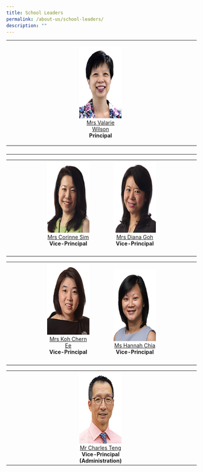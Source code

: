 ```yaml
---
title: School Leaders
permalink: /about-us/school-leaders/
description: ""
---
```

<table width="100%" border="0" cellspacing="0" cellpadding="5">
  <tr>
    <td align="center" valign="bottom">&nbsp;</td>
    <td align="center" valign="bottom"><p><img src="/images/Others/sl-vwilson.jpg" width="150" height="190" alt=""/><br>
      <a href="mailto:Valarie_koh@schools.gov.sg">Mrs Valarie Wilson</a><br>
      <strong>Principal</strong></p></td>
    <td align="center" valign="bottom">&nbsp;</td>
  </tr>
  <tbody>
    <tr>
      <td width="37%" align="center" valign="bottom">&nbsp;</td>
      <td width="25%" align="center" valign="bottom">&nbsp;</td>
      <td width="38%" align="center" valign="bottom">&nbsp;</td>
    </tr>
  </tbody>
</table>
<table width="100%" border="0" cellspacing="0" cellpadding="5">
  <tbody>
    <tr>
      <td width="20%" align="center" valign="bottom">&nbsp;</td>
      <td width="25%" align="center" valign="bottom"><img src="/images/Others/sl-csim.jpg" width="150" height="190" alt=""/><br>
        <a href="mailto:Corinne_SIM@schools.gov.sg">Mrs Corinne Sim</a><br>
      <strong>Vice-Principal</strong></td>
      <td width="10%" align="center" valign="bottom">&nbsp;</td>
      <td width="25%" align="center" valign="bottom"><img src="/images/Others/sl-dgoh.jpg" width="150" height="190" alt=""/><br>
        <a href="mailto:Diana_TAN@schools.gov.sg">Mrs Diana Goh</a><br>
        <strong>Vice-Principal</strong></td>
      <td width="20%" align="center" valign="bottom">&nbsp;</td>
    </tr>
    <tr>
      <td width="20%" align="center" valign="bottom">&nbsp;</td>
      <td width="25%" align="center" valign="bottom">&nbsp;</td>
      <td width="10%" align="center" valign="bottom">&nbsp;</td>
      <td width="25%" align="center" valign="bottom">&nbsp;</td>
      <td width="20%" align="center" valign="bottom">&nbsp;</td>
    </tr>
  </tbody>
</table>
<table width="100%" border="0" cellpadding="5" cellspacing="0">
  <tbody>
    <tr>
      <td width="20%" align="center" valign="bottom">&nbsp;</td>
      <td width="25%" align="center" valign="bottom"><img src="/images/Others/sl-kohce.jpg" width="150" height="190" alt=""/><br>
        <a href="mailto:YEOW_Chern_Ee@schools.gov.sg">Mrs Koh Chern Ee</a><br>
        <strong>Vice-Principal</strong></td>
      <td width="10%" align="center" valign="bottom">&nbsp;</td>
      <td width="25%" align="center" valign="bottom"><img src="/images/Others/sl-hchia.jpg" width="150" height="190" alt=""/><br>
        <a href="mailto:hannah_chia@schools.gov.sg">Ms Hannah Chia</a><br>
        <strong>Vice-Principal</strong></td>
      <td width="20%" align="center" valign="bottom">&nbsp;</td>
    </tr>
    <tr>
      <td width="20%" align="center" valign="bottom">&nbsp;</td>
      <td width="25%" align="center" valign="bottom">&nbsp;</td>
      <td width="10%" align="center" valign="bottom">&nbsp;</td>
      <td width="25%" align="center" valign="bottom">&nbsp;</td>
      <td width="20%" align="center" valign="bottom">&nbsp;</td>
    </tr>
  </tbody>
</table>
<table width="100%" border="0" cellspacing="0" cellpadding="5">
  <tbody>
    <tr>
      <td width="37%" align="center" valign="bottom">&nbsp;</td>
      <td width="25%" align="center" valign="bottom"><img src="/images/Others/sl-cteng.jpg" width="150" height="190" alt=""/><br>
        <a href="mailto:teng_tat_meng_charles@schools.gov.sg">Mr Charles Teng</a><br>
        <strong>Vice-Principal (Administration)</strong></td>
      <td width="38%" align="center" valign="bottom">&nbsp;</td>
    </tr>
  </tbody>
</table>
<p>&nbsp;</p>
<p>&nbsp;</p>
